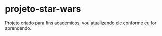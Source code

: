 # projeto-star-wars
 Projeto criado para fins academicos, vou atualizando ele conforme eu for aprendendo.

